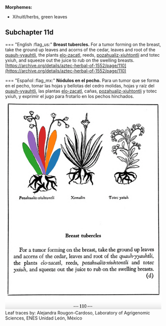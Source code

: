 
**Morphemes:**

- Xihuitl/herbs, green leaves

## Subchapter 11d  

=== "English :flag_us:"
    **Breast tubercles.** For a tumor forming on the breast, take the ground up leaves and acorns of the cedar, leaves and root of the [quauh-yyauhtli](Quauh-yyauhtli.md), the plants [elo-zacatl](Elo-zacatl.md), reeds, [pozahualiz-xiuhtontli](Pozahualiz-xiuhtontli.md) and totec yxiuh, and squeeze out the juice to rub on the swelling breasts.  
    [https://archive.org/details/aztec-herbal-of-1552/page/110](https://archive.org/details/aztec-herbal-of-1552/page/110)  


=== "Español :flag_mx:"
    **Nódulos en el pecho.** Para un tumor que se forma en el pecho, tomar las hojas y bellotas del cedro molidas, hojas y raíz del [quauh-yyauhtli](Quauh-yyauhtli.md), las plantas [elo-zacatl](Elo-zacatl.md), cañas, [pozahualiz-xiuhtontli](Pozahualiz-xiuhtontli.md) y totec yxiuh, y exprimir el jugo para frotarlo en los pechos hinchados.  

![A_ID132_p110_01_Pozahualiz-xiuhtontli.png](assets/A_ID132_p110_01_Pozahualiz-xiuhtontli.png)  
Leaf traces by: Alejandra Rougon-Cardoso, Laboratory of Agrigenomic Sciences, ENES Unidad León, México  

